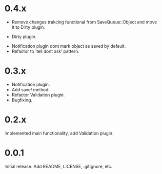 0.4.x
=====
- Remove changes trakcing functional from SaveQueue::Object and move it to Dirty plugin.
+ Dirty plugin.
* Notification plugin dont mark object as saved by default.
* Refactor to 'tell dont ask' pattern.

0.3.x
=====
+ Notification plugin.
+ Add save! method.
+ Refactor Validation plugin.
+ Bugfixing.

0.2.x
=====
Implemented main functionality, add Validation plugin.

0.0.1
=====
Initial release. Add README, LICENSE, .gitignore, etc.